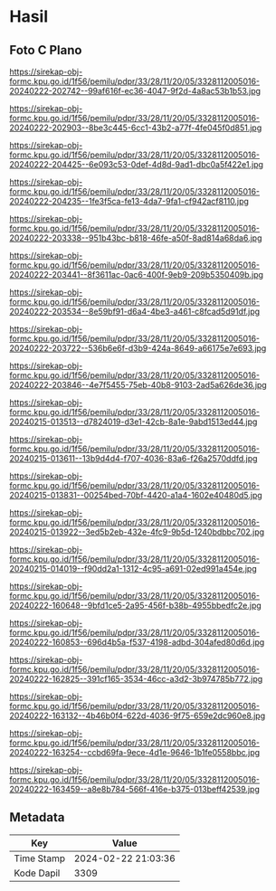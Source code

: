 # Hasil

## Foto C Plano

https://sirekap-obj-formc.kpu.go.id/1f56/pemilu/pdpr/33/28/11/20/05/3328112005016-20240222-202742--99af616f-ec36-4047-9f2d-4a8ac53b1b53.jpg

https://sirekap-obj-formc.kpu.go.id/1f56/pemilu/pdpr/33/28/11/20/05/3328112005016-20240222-202903--8be3c445-6cc1-43b2-a77f-4fe045f0d851.jpg

https://sirekap-obj-formc.kpu.go.id/1f56/pemilu/pdpr/33/28/11/20/05/3328112005016-20240222-204425--6e093c53-0def-4d8d-9ad1-dbc0a5f422e1.jpg

https://sirekap-obj-formc.kpu.go.id/1f56/pemilu/pdpr/33/28/11/20/05/3328112005016-20240222-204235--1fe3f5ca-fe13-4da7-9fa1-cf942acf8110.jpg

https://sirekap-obj-formc.kpu.go.id/1f56/pemilu/pdpr/33/28/11/20/05/3328112005016-20240222-203338--951b43bc-b818-46fe-a50f-8ad814a68da6.jpg

https://sirekap-obj-formc.kpu.go.id/1f56/pemilu/pdpr/33/28/11/20/05/3328112005016-20240222-203441--8f3611ac-0ac6-400f-9eb9-209b5350409b.jpg

https://sirekap-obj-formc.kpu.go.id/1f56/pemilu/pdpr/33/28/11/20/05/3328112005016-20240222-203534--8e59bf91-d6a4-4be3-a461-c8fcad5d91df.jpg

https://sirekap-obj-formc.kpu.go.id/1f56/pemilu/pdpr/33/28/11/20/05/3328112005016-20240222-203722--536b6e6f-d3b9-424a-8649-a66175e7e693.jpg

https://sirekap-obj-formc.kpu.go.id/1f56/pemilu/pdpr/33/28/11/20/05/3328112005016-20240222-203846--4e7f5455-75eb-40b8-9103-2ad5a626de36.jpg

https://sirekap-obj-formc.kpu.go.id/1f56/pemilu/pdpr/33/28/11/20/05/3328112005016-20240215-013513--d7824019-d3e1-42cb-8a1e-9abd1513ed44.jpg

https://sirekap-obj-formc.kpu.go.id/1f56/pemilu/pdpr/33/28/11/20/05/3328112005016-20240215-013611--13b9d4d4-f707-4036-83a6-f26a2570ddfd.jpg

https://sirekap-obj-formc.kpu.go.id/1f56/pemilu/pdpr/33/28/11/20/05/3328112005016-20240215-013831--00254bed-70bf-4420-a1a4-1602e40480d5.jpg

https://sirekap-obj-formc.kpu.go.id/1f56/pemilu/pdpr/33/28/11/20/05/3328112005016-20240215-013922--3ed5b2eb-432e-4fc9-9b5d-1240bdbbc702.jpg

https://sirekap-obj-formc.kpu.go.id/1f56/pemilu/pdpr/33/28/11/20/05/3328112005016-20240215-014019--f90dd2a1-1312-4c95-a691-02ed991a454e.jpg

https://sirekap-obj-formc.kpu.go.id/1f56/pemilu/pdpr/33/28/11/20/05/3328112005016-20240222-160648--9bfd1ce5-2a95-456f-b38b-4955bbedfc2e.jpg

https://sirekap-obj-formc.kpu.go.id/1f56/pemilu/pdpr/33/28/11/20/05/3328112005016-20240222-160853--696d4b5a-f537-4198-adbd-304afed80d6d.jpg

https://sirekap-obj-formc.kpu.go.id/1f56/pemilu/pdpr/33/28/11/20/05/3328112005016-20240222-162825--391cf165-3534-46cc-a3d2-3b974785b772.jpg

https://sirekap-obj-formc.kpu.go.id/1f56/pemilu/pdpr/33/28/11/20/05/3328112005016-20240222-163132--4b46b0f4-622d-4036-9f75-659e2dc960e8.jpg

https://sirekap-obj-formc.kpu.go.id/1f56/pemilu/pdpr/33/28/11/20/05/3328112005016-20240222-163254--ccbd69fa-9ece-4d1e-9646-1b1fe0558bbc.jpg

https://sirekap-obj-formc.kpu.go.id/1f56/pemilu/pdpr/33/28/11/20/05/3328112005016-20240222-163459--a8e8b784-566f-416e-b375-013beff42539.jpg


## Metadata

| Key        | Value               |
| ---------- | ------------------- |
| Time Stamp | 2024-02-22 21:03:36 |
| Kode Dapil | 3309                |



